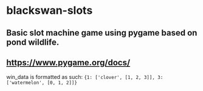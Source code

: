 # blackswan-slots
Basic slot machine game using pygame based on pond wildlife.
-
https://www.pygame.org/docs/
-
win_data is formatted as such:
`{1: ['clover', [1, 2, 3]], 3: ['watermelon', [0, 1, 2]]}`
